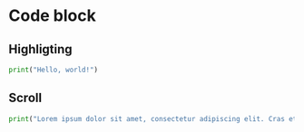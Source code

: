 # Code block

## Highligting

``` python 
print("Hello, world!")
```

## Scroll

``` python 
print("Lorem ipsum dolor sit amet, consectetur adipiscing elit. Cras et eros imperdiet, tempor nisi ac, consequat lorem. Sed lacus justo, condimentum a scelerisque sit amet, tempor elementum nulla.")
```

